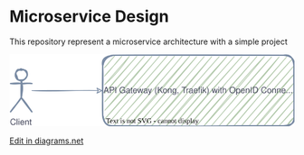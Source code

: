 # Microservice Design
This repository represent a microservice architecture with a simple project


![Diagram](./microservices.drawio.svg)

<a href="https://app.diagrams.net/#Hvahidzafari%2Fmicroservice-design%2Fmain%2Fmicroservices.drawio.svg" target="_blank">Edit in diagrams.net</a>
